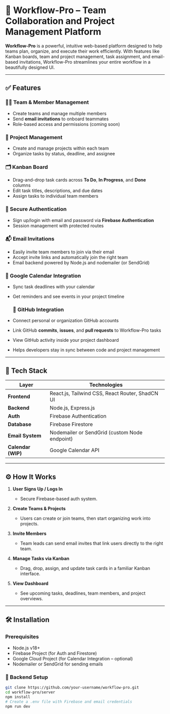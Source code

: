 # 🚀 Workflow-Pro – Team Collaboration and Project Management Platform

**Workflow-Pro** is a powerful, intuitive web-based platform designed to help teams plan, organize, and execute their work efficiently. With features like Kanban boards, team and project management, task assignment, and email-based invitations, Workflow-Pro streamlines your entire workflow in a beautifully designed UI.

---

## ✅ Features

### 🧑‍💼 Team & Member Management

- Create teams and manage multiple members
- Send **email invitations** to onboard teammates
- Role-based access and permissions (coming soon)

### 📁 Project Management

- Create and manage projects within each team
- Organize tasks by status, deadline, and assignee

### 🗂️ Kanban Board

- Drag-and-drop task cards across **To Do**, **In Progress**, and **Done** columns
- Edit task titles, descriptions, and due dates
- Assign tasks to individual team members

### 🔐 Secure Authentication

- Sign up/login with email and password via **Firebase Authentication**
- Session management with protected routes

### 📬 Email Invitations

- Easily invite team members to join via their email
- Accept invite links and automatically join the right team
- Email backend powered by Node.js and nodemailer (or SendGrid)

### 📆 Google Calendar Integration

- Sync task deadlines with your calendar
- Get reminders and see events in your project timeline

  ### 🔗 GitHub Integration

- Connect personal or organization GitHub accounts
- Link GitHub **commits**, **issues**, and **pull requests** to Workflow-Pro tasks
- View GitHub activity inside your project dashboard
- Helps developers stay in sync between code and project management

---

## 🧱 Tech Stack

| Layer              | Technologies                                     |
| ------------------ |--------------------------------------------------|
| **Frontend**       | React.js, Tailwind CSS, React Router, ShadCN UI  |
| **Backend**        | Node.js, Express.js                              |
| **Auth**           | Firebase Authentication                          |
| **Database**       | Firebase Firestore                               |
| **Email System**   | Nodemailer or SendGrid (custom Node endpoint)    |
| **Calendar (WIP)** | Google Calendar API                              |

---

## ⚙️ How It Works

1. **User Signs Up / Logs In**
   - Secure Firebase-based auth system.

2. **Create Teams & Projects**
   - Users can create or join teams, then start organizing work into projects.

3. **Invite Members**
   - Team leads can send email invites that link users directly to the right team.

4. **Manage Tasks via Kanban**
   - Drag, drop, assign, and update task cards in a familiar Kanban interface.

5. **View Dashboard**
   - See upcoming tasks, deadlines, team members, and project overviews.


---

## 🛠️ Installation

### Prerequisites

- Node.js v18+
- Firebase Project (for Auth and Firestore)
- Google Cloud Project (for Calendar Integration – optional)
- Nodemailer or SendGrid for sending emails

### 🔧 Backend Setup

```bash
git clone https://github.com/your-username/workflow-pro.git
cd workflow-pro/server
npm install
# Create a .env file with Firebase and email credentials
npm run dev
